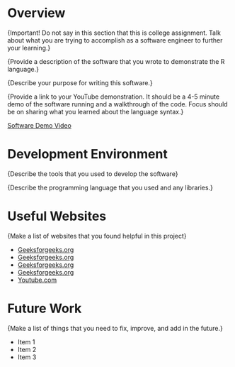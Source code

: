 # Overview

{Important! Do not say in this section that this is college assignment. Talk about what you are trying to accomplish as a software engineer to further your learning.}

{Provide a description of the software that you wrote to demonstrate the R language.}

{Describe your purpose for writing this software.}

{Provide a link to your YouTube demonstration. It should be a 4-5 minute demo of the software running and a walkthrough of the code. Focus should be on sharing what you learned about the language syntax.}

[Software Demo Video](http://youtube.link.goes.here)

# Development Environment

{Describe the tools that you used to develop the software}

{Describe the programming language that you used and any libraries.}

# Useful Websites

{Make a list of websites that you found helpful in this project}

- [Geeksforgeeks.org](https://www.geeksforgeeks.org/basic-syntax-in-r-programming/)
- [Geeksforgeeks.org](https://www.geeksforgeeks.org/r-keywords/)
- [Geeksforgeeks.org](https://www.geeksforgeeks.org/r-data-types/)
- [Geeksforgeeks.org](https://www.geeksforgeeks.org/taking-input-from-user-in-r-programming/)
- [Youtube.com](https://www.youtube.com/watch?v=rKPfssR66GM&ab_channel=SusanB.)

# Future Work

{Make a list of things that you need to fix, improve, and add in the future.}

- Item 1
- Item 2
- Item 3